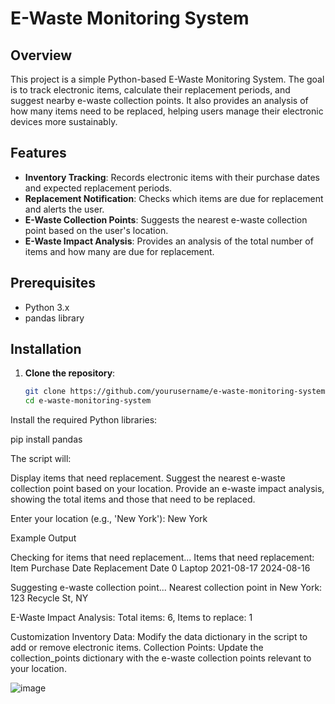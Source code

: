# E-Waste Monitoring System

## Overview

This project is a simple Python-based E-Waste Monitoring System. The goal is to track electronic items, calculate their replacement periods, and suggest nearby e-waste collection points. It also provides an analysis of how many items need to be replaced, helping users manage their electronic devices more sustainably.

## Features

- **Inventory Tracking**: Records electronic items with their purchase dates and expected replacement periods.
- **Replacement Notification**: Checks which items are due for replacement and alerts the user.
- **E-Waste Collection Points**: Suggests the nearest e-waste collection point based on the user's location.
- **E-Waste Impact Analysis**: Provides an analysis of the total number of items and how many are due for replacement.

## Prerequisites

- Python 3.x
- pandas library

## Installation

1. **Clone the repository**:
   ```bash
   git clone https://github.com/yourusername/e-waste-monitoring-system.git
   cd e-waste-monitoring-system

Install the required Python libraries:

pip install pandas

The script will:

Display items that need replacement.
Suggest the nearest e-waste collection point based on your location.
Provide an e-waste impact analysis, showing the total items and those that need to be replaced.

Enter your location (e.g., 'New York'): New York

Example Output

Checking for items that need replacement...
Items that need replacement:
        Item  Purchase Date Replacement Date
0     Laptop     2021-08-17       2024-08-16

Suggesting e-waste collection point...
Nearest collection point in New York: 123 Recycle St, NY

E-Waste Impact Analysis:
Total items: 6, Items to replace: 1


Customization
Inventory Data: Modify the data dictionary in the script to add or remove electronic items.
Collection Points: Update the collection_points dictionary with the e-waste collection points relevant to your location.


![image](https://github.com/user-attachments/assets/47f513d1-9f55-4aa0-b0c1-084993e61bb1)


